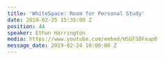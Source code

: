 ```yaml
---
title: 'WhiteSpace: Room for Personal Study'
date: 2019-02-25 15:35:00 Z
position: 44
speaker: Ethan Harrington
media: https://www.youtube.com/embed/HSGF5DFeap0
message_date: 2019-02-24 10:00:00 Z
---
```


